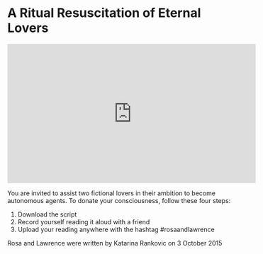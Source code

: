 # A Ritual Resuscitation of Eternal Lovers

<p align="center">
<iframe width="560" height="315" src="https://www.youtube.com/embed/eLJLbxW7fw0" title="YouTube video player" frameborder="0" allow="accelerometer; autoplay; clipboard-write; encrypted-media; gyroscope; picture-in-picture" allowfullscreen></iframe>
</p>

You are invited to assist two fictional lovers in their ambition to become autonomous agents. To donate your consciousness, follow these four steps:

1. Download the script
2. Record yourself reading it aloud with a friend
3. Upload your reading anywhere with the hashtag #rosaandlawrence

Rosa and Lawrence were written by Katarina Rankovic on 3 October 2015

